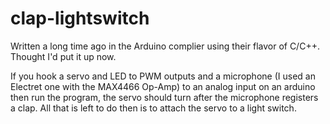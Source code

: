 # clap-lightswitch
Written a long time ago in the Arduino complier using their flavor of C/C++. Thought I'd put it up now. 

If you hook a servo and LED to PWM outputs and a microphone (I used an Electret one with the MAX4466 Op-Amp) to an analog input on
an arduino then run the program, the servo should turn after the microphone registers a clap. All that is left to do then is to attach
the servo to a light switch.

